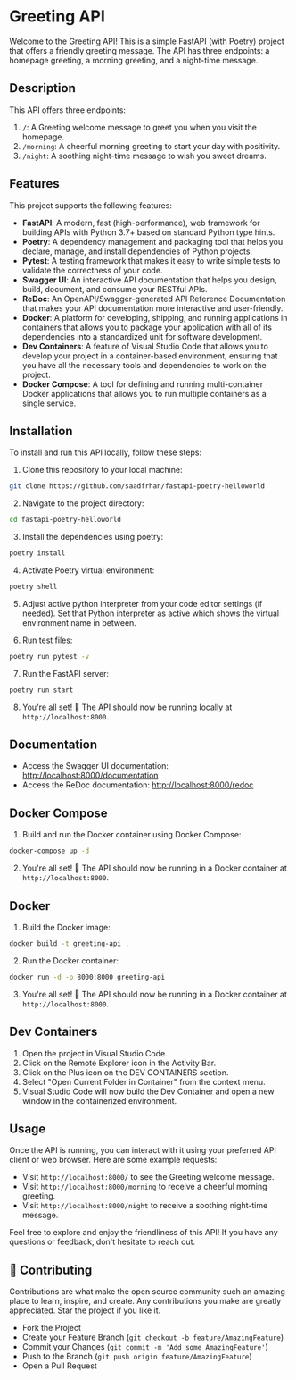 # Greeting API

Welcome to the Greeting API! This is a simple FastAPI (with Poetry) project that offers a friendly greeting message. The API has three endpoints: a homepage greeting, a morning greeting, and a night-time message.

## Description

This API offers three endpoints:

1. `/`: A Greeting welcome message to greet you when you visit the homepage.
2. `/morning`: A cheerful morning greeting to start your day with positivity.
3. `/night`: A soothing night-time message to wish you sweet dreams.

## Features

This project supports the following features:

- **FastAPI**: A modern, fast (high-performance), web framework for building APIs with Python 3.7+ based on standard Python type hints.
- **Poetry**: A dependency management and packaging tool that helps you declare, manage, and install dependencies of Python projects.
- **Pytest**: A testing framework that makes it easy to write simple tests to validate the correctness of your code.
- **Swagger UI**: An interactive API documentation that helps you design, build, document, and consume your RESTful APIs.
- **ReDoc**: An OpenAPI/Swagger-generated API Reference Documentation that makes your API documentation more interactive and user-friendly.
- **Docker**: A platform for developing, shipping, and running applications in containers that allows you to package your application with all of its dependencies into a standardized unit for software development.
- **Dev Containers**: A feature of Visual Studio Code that allows you to develop your project in a container-based environment, ensuring that you have all the necessary tools and dependencies to work on the project.
- **Docker Compose**: A tool for defining and running multi-container Docker applications that allows you to run multiple containers as a single service.

## Installation

To install and run this API locally, follow these steps:

1. Clone this repository to your local machine:

```bash
git clone https://github.com/saadfrhan/fastapi-poetry-helloworld
```

2. Navigate to the project directory:

```bash
cd fastapi-poetry-helloworld
```

3. Install the dependencies using poetry:

```bash
poetry install
```

4. Activate Poetry virtual environment:

```bash
poetry shell
```

5. Adjust active python interpreter from your code editor settings (if needed). Set that Python interpreter as active which shows the virtual environment name in between.

6. Run test files:

```bash
poetry run pytest -v
```

7. Run the FastAPI server:

```bash
poetry run start
```

8. You're all set! 🎉 The API should now be running locally at `http://localhost:8000`.

## Documentation

- Access the Swagger UI documentation: [http://localhost:8000/documentation](http://localhost:8000/documentation)
- Access the ReDoc documentation: [http://localhost:8000/redoc](http://localhost:8000/redoc)

## Docker Compose

1. Build and run the Docker container using Docker Compose:

```bash
docker-compose up -d
```

2. You're all set! 🎉 The API should now be running in a Docker container at `http://localhost:8000`.

## Docker

1. Build the Docker image:

```bash
docker build -t greeting-api .
```

2. Run the Docker container:

```bash
docker run -d -p 8000:8000 greeting-api
```

3. You're all set! 🎉 The API should now be running in a Docker container at `http://localhost:8000`.

## Dev Containers

1. Open the project in Visual Studio Code.
1. Click on the Remote Explorer icon in the Activity Bar.
1. Click on the Plus icon on the DEV CONTAINERS section.
1. Select "Open Current Folder in Container" from the context menu.
1. Visual Studio Code will now build the Dev Container and open a new window in the containerized environment.

## Usage

Once the API is running, you can interact with it using your preferred API client or web browser. Here are some example requests:

- Visit `http://localhost:8000/` to see the Greeting welcome message.
- Visit `http://localhost:8000/morning` to receive a cheerful morning greeting.
- Visit `http://localhost:8000/night` to receive a soothing night-time message.

Feel free to explore and enjoy the friendliness of this API! If you have any questions or feedback, don't hesitate to reach out.

## 🤝 Contributing

Contributions are what make the open source community such an amazing place to learn, inspire, and create. Any contributions you make are greatly appreciated. Star the project if you like it.

- Fork the Project
- Create your Feature Branch (`git checkout -b feature/AmazingFeature`)
- Commit your Changes (`git commit -m 'Add some AmazingFeature'`)
- Push to the Branch (`git push origin feature/AmazingFeature`)
- Open a Pull Request
